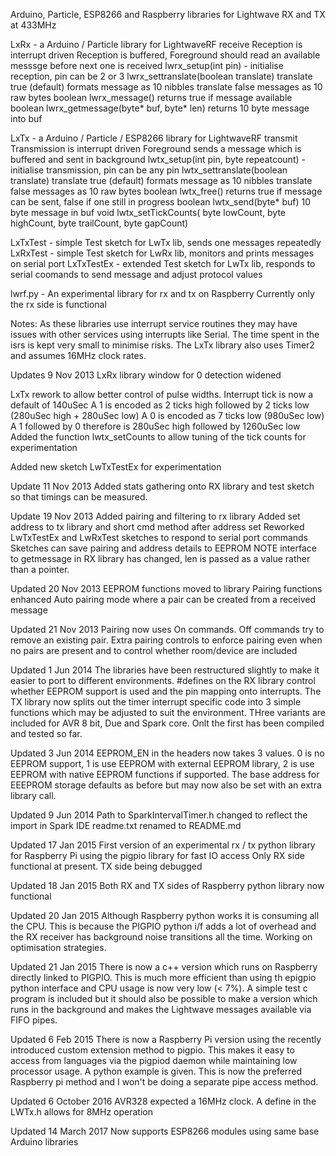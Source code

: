 Arduino, Particle, ESP8266 and Raspberry libraries for Lightwave RX and TX at 433MHz

LxRx - a Arduino / Particle library for LightwaveRF receive
 Reception is interrupt driven
 Reception is buffered, Foreground should read an available messsge before next one is received
 lwrx_setup(int pin) - initialise reception, pin can be 2 or 3
 lwrx_settranslate(boolean translate) translate true (default) formats message as 10 nibbles
                                      translate false messages as 10 raw bytes
 boolean lwrx_message() returns true if message available
 boolean lwrx_getmessage(byte* buf, byte* len) returns 10 byte message into buf

LxTx - a Arduino / Particle / ESP8266 library for LightwaveRF transmit
 Transmission is interrupt driven
 Foreground sends a message which is buffered and sent in background
 lwtx_setup(int pin, byte repeatcount) - initialise transmission, pin can be any pin
 lwtx_settranslate(boolean translate) translate true (default) formats message as 10 nibbles
                                      translate false messages as 10 raw bytes
 boolean lwtx_free() returns true if message can be sent, false if one still in progress
 boolean lwtx_send(byte* buf) 10 byte message in buf
 void lwtx_setTickCounts( byte lowCount, byte highCount, byte trailCount, byte gapCount)
 
 LxTxTest - simple Test sketch for LwTx lib, sends one messages repeatedly
 LxRxTest - simple Test sketch for LwRx lib, monitors and prints messages on serial port
 LxTxTestEx - extended Test sketch for LwTx lib, responds to serial coomands to send message and adjust protocol values
 
lwrf.py - An experimental library for rx and tx on Raspberry
 Currently only the rx side is functional

Notes: As these libraries use interrupt service routines they may have issues with other
services using interrupts like Serial. The time spent in the isrs is kept very small to minimise
risks. The LxTx library also uses Timer2 and assumes 16MHz clock rates.

Updates 9 Nov 2013
LxRx library window for 0 detection widened

LxTx rework to allow better control of pulse widths. Interrupt tick is now a default of 140uSec
A 1 is encoded as 2 ticks high followed by 2 ticks low (280uSec high + 280uSec low)
A 0 is encoded as 7 ticks low (980uSec low)
A 1 followed by 0 therefore is 280uSec high followed by 1260uSec low
Added the function lwtx_setCounts to allow tuning of the tick counts for experimentation

Added new sketch LwTxTestEx for experimentation

Update 11 Nov 2013
Added stats gathering onto RX library and test sketch so that timings can be measured.

Update 19 Nov 2013
Added pairing and filtering to rx library
Added set address to tx library and short cmd method after address set
Reworked LwTxTestEx and LwRxTest sketches to respond to serial port commands
Sketches can save pairing and address details to EEPROM
NOTE interface to getmessage in RX library has changed, len is passed as a value rather than a pointer.

Updated 20 Nov 2013
EEPROM functions moved to library
Pairing functions enhanced
Auto pairing mode where a pair can be created from a received message

Updated 21 Nov 2013
Pairing now uses On commands. Off commands try to remove an existing pair.
Extra pairing controls to enforce pairing even when no pairs are present and to control whether room/device are included

Updated 1 Jun 2014
The libraries have been restructured slightly to make it easier to port to different environments. #defines on the RX library control whether EEPROM support is used and the pin mapping onto interrupts. The TX library now splits out the timer interrupt specific code into 3 simple functions which may be adjusted to suit the environment. THree variants are included for AVR 8 bit, Due and Spark core. Onlt the first has been compiled and tested so far.

Updated 3 Jun 2014
EEPROM_EN in the headers now takes 3 values. 0 is no EEPROM support, 1 is use EEPROM with external EEPROM library, 2 is use EEPROM with native EEPROM functions if supported. The base address for EEEPROM storage defaults as before but may now also be set with an extra library call.

Updated 9 Jun 2014
Path to SparkIntervalTimer.h changed to reflect the import in Spark IDE
readme.txt renamed to README.md

Updated 17 Jan 2015
First version of an experimental rx / tx python library for Raspberry Pi
using the pigpio library for fast IO access
Only RX side functional at present. TX side being debugged

Updated 18 Jan 2015
Both RX and TX sides of Raspberry python library now functional

Updated 20 Jan 2015
Although Raspberry python works it is consuming all the CPU. This is because
the PIGPIO python i/f adds a lot of overhead and the RX receiver has background
noise transitions all the time. Working on optimisation strategies.

Updated 21 Jan 2015
There is now a c++ version which runs on Raspberry directly linked to PIGPIO.
This is much more efficient than using th epigpio python interface and CPU usage
is now very low (< 7%). A simple test c program is included but it should also be possible
to make a version which runs in the background and makes the Lightwave messages
available via FIFO pipes.

Updated 6 Feb 2015
There is now a Raspberry Pi version using the recently introduced custom
extension method to pigpio. This makes it easy to access from languages via
the pigpiod daemon while maintaining low processor usage. A python example is given.
This is now the preferred Raspberry pi method and I won't be doing a separate pipe
access method.

Updated 6 October 2016
AVR328 expected a 16MHz clock. A define in the LWTx.h allows for 8MHz operation

Updated 14 March 2017
Now supports ESP8266 modules using same base Arduino libraries